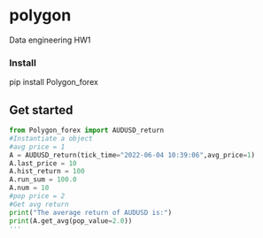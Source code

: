 # polygon
Data engineering HW1

### Install
pip install Polygon_forex

## Get started
```Python
from Polygon_forex import AUDUSD_return
#Instantiate a object
#avg price = 1
A = AUDUSD_return(tick_time="2022-06-04 10:39:06",avg_price=1)
A.last_price = 10
A.hist_return = 100
A.run_sum = 100.0
A.num = 10
#pop price = 2
#Get avg return
print("The average return of AUDUSD is:")
print(A.get_avg(pop_value=2.0))
'''